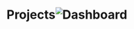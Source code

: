 # Projects![Dashboard](https://github.com/surajm1209/Projects/assets/74457187/434bf181-d558-4de6-b517-a1b87b69d481)
